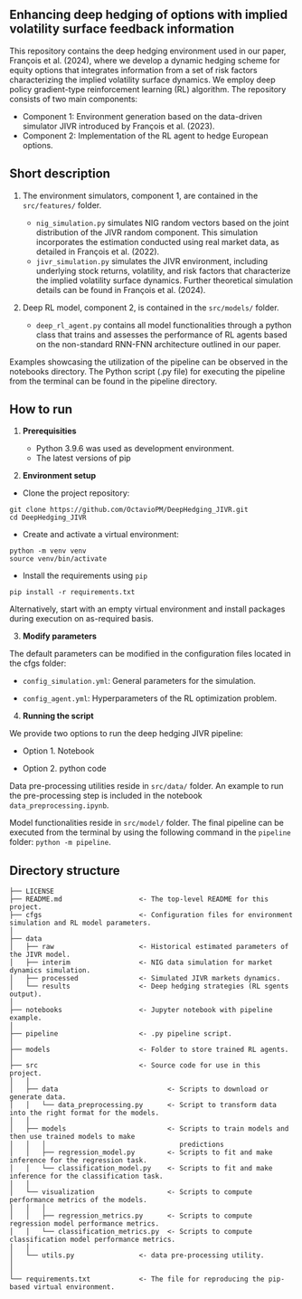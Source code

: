 ## Enhancing deep hedging of options with implied volatility surface feedback information

This repository contains the deep hedging environment used in our paper, François et al. (2024), where we develop a dynamic hedging scheme for equity options that integrates information from a set of risk factors characterizing the implied volatility surface dynamics. We employ deep policy gradient-type reinforcement learning (RL) algorithm. The repository consists of two main components:

- Component 1: Environment generation based on the data-driven simulator JIVR introduced by François et al. (2023).
- Component 2: Implementation of the RL agent to hedge European options.

## Short description

1. The environment simulators, component 1, are contained in the `src/features/` folder. 

    - `nig_simulation.py` simulates NIG random vectors based on the joint distribution of the JIVR random component. This simulation incorporates the estimation conducted using real market data, as detailed in François et al. (2022).
    - `jivr_simulation.py` simulates the JIVR environment, including underlying stock returns, volatility, and risk factors that characterize the implied volatility surface dynamics. Further theoretical simulation details can be found in François et al. (2024).

2. Deep RL model, component 2, is contained in the `src/models/` folder. 

    - `deep_rl_agent.py` contains all model functionalities through a python class that trains and assesses the performance of RL agents based on the non-standard RNN-FNN architecture outlined in our paper.

Examples showcasing the utilization of the pipeline can be observed in the notebooks directory.
The Python script (.py file) for executing the pipeline from the terminal can be found in the pipeline directory.

## How to run

1. **Prerequisities**
    - Python 3.9.6 was used as development environment.
    - The latest versions of pip

2. **Environment setup**

- Clone the project repository:

```nohighlight
git clone https://github.com/OctavioPM/DeepHedging_JIVR.git
cd DeepHedging_JIVR
```

- Create and activate a virtual environment:

```nohighlight
python -m venv venv
source venv/bin/activate
```

- Install the requirements using `pip`

```nohighlight
pip install -r requirements.txt
```

Alternatively, start with an empty virtual environment and install packages during execution on as-required basis.

3. **Modify parameters**

The default parameters can be modified in the configuration files located in the cfgs folder:

- `config_simulation.yml`: General parameters for the simulation.

- `config_agent.yml`: Hyperparameters of the RL optimization problem.


4. **Running the script**

We provide two options to run the deep hedging JIVR pipeline:

- Option 1. Notebook 

- Option 2. python code


Data pre-processing utilities reside in `src/data/` folder. 
An example to run the pre-processing step is included in the notebook
`data_preprocessing.ipynb`. 

Model functionalities reside in `src/model/` folder. 
The final pipeline can be executed from the terminal by using the following command in the `pipeline` folder: `python -m pipeline`.


## Directory structure

```nohighlight
├── LICENSE
├── README.md                   <- The top-level README for this project.
├── cfgs                        <- Configuration files for environment simulation and RL model parameters.
│
├── data
│   ├── raw                     <- Historical estimated parameters of the JIVR model.
│   ├── interim                 <- NIG data simulation for market dynamics simulation.
│   ├── processed               <- Simulated JIVR markets dynamics.
│   └── results                 <- Deep hedging strategies (RL sgents output).
│
├── notebooks                   <- Jupyter notebook with pipeline example.
│
├── pipeline                    <- .py pipeline script.
│
├── models                      <- Folder to store trained RL agents.
│
├── src                         <- Source code for use in this project.
│   │
│   ├── data                           <- Scripts to download or generate data.
│   │   └── data_preprocessing.py      <- Script to transform data into the right format for the models.
│   │
│   ├── models                         <- Scripts to train models and then use trained models to make
│   │   │                                 predictions
│   │   ├── regression_model.py        <- Scripts to fit and make inference for the regression task.
│   │   └── classification_model.py    <- Scripts to fit and make inference for the classification task.
│   │
│   └── visualization                  <- Scripts to compute performance metrics of the models.
│   │   │
│   │   ├── regression_metrics.py      <- Scripts to compute regression model performance metrics.
│   │   └── classification_metrics.py  <- Scripts to compute classification model performance metrics.
│   │
│   └── utils.py                <- data pre-processing utility.
│ 
│ 
└── requirements.txt            <- The file for reproducing the pip-based virtual environment.
```
